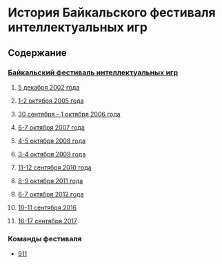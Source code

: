# История Байкальского фестиваля интеллектуальных игр

## Содержание

### [Байкальский фестиваль интеллектуальных игр](notes/bfii.md)

1. [5 декабря  2002 года](notes/events/01%20(2002)/bfii-01-2002.md)

4. [1-2 октября 2005 года](notes/events/04%20(2005)/bfii-04-2005.md)
5. [30 сентября - 1 октября 2006 года](notes/events/04%20(2005)/bfii-04-2005.md)
6. [6-7 октября 2007 года](notes/events/06%20(2007)/bfii-06-2007.md)
7. [4-5 октября 2008 года](notes/events/07%20(2008)/bfii-07-2008.md)
8. [3-4 октября 2009 года](notes/events/08%20(2009)/bfii-08-2009.md)
9. [11-12 сентября 2010 года](notes/events/09%20(2010)/bfii-09-2010.md)
10. [8-9 октября 2011 года](notes/events/10%20(2011)/bfii-10-2011.md)
11.  [6-7 октября 2012 года](notes/events/11%20(2012)/bfii-11-2012.md)

13. [10-11 сентября 2016](notes/events/13%20(2016)/bfii-13-2016.md)
14. [16-17 сентября 2017](notes/events/14%20(2017)/bfii-14-2017.md)
### Команды фестиваля

- [911](notes/teams/911.md)